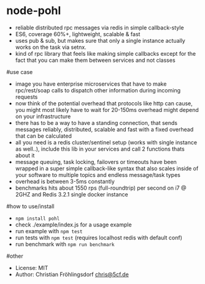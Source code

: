# node-pohl
- reliable distributed rpc messages via redis in simple callback-style
- ES6, coverage 60%+, lightweight, scalable & fast
- uses pub & sub, but makes sure that only a single instance actually works on the task via setnx.
- kind of rpc library that feels like making simple callbacks except for the fact that you can make them between services and not classes

#use case
- image you have enterprise microservices that have to make rpc/rest/soap calls to dispatch other information during incoming requests
- now think of the potential overhead that protocols like http can cause, you might most likely have to wait for 20-150ms overhead might depend on your infrastructure
- there has to be a way to have a standing connection, that sends messages reliably, distributed, scalable and fast with a fixed overhead that can be calculated
- all you need is a redis cluster/sentinel setup (works with single instance as well..), include this lib in your services and call 2 functions thats about it
- message queuing, task locking, failovers or timeouts have been wrapped in a super simple callback-like syntax that also scales inside of your software to multiple topics and endless message/task types
- overhead is between 3-5ms constantly
- benchmarks hits about 1550 rps (full-roundtrip) per second on i7 @ 2GHZ and Redis 3.2.1 single docker instance

#how to use/install
- `npm install pohl`
- check ./example/index.js for a usage example
- run example with `npm test`
- run tests with `npm test` (requires localhost redis with default conf)
- run benchmark with `npm run benchmark`

#other
- License: MIT
- Author: Christian Fröhlingsdorf <chris@5cf.de>